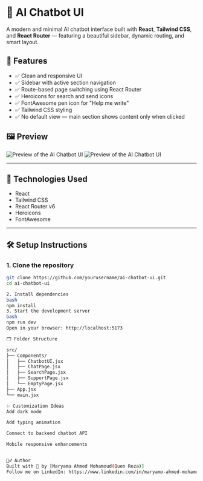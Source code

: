 # 💬 AI Chatbot UI

A modern and minimal AI chatbot interface built with **React**, **Tailwind CSS**, and **React Router** — featuring a beautiful sidebar, dynamic routing, and smart layout.

## 🚀 Features

- ✅ Clean and responsive UI
- ✅ Sidebar with active section navigation
- ✅ Route-based page switching using React Router
- ✅ Heroicons for search and send icons
- ✅ FontAwesome pen icon for "Help me write"
- ✅ Tailwind CSS styling
- ✅ No default view — main section shows content only when clicked

## 🖼️ Preview

![Preview of the AI Chatbot UI](./preview.png)
![Preview of the AI Chatbot UI](./preview.png)

---

## 🧱 Technologies Used

- React
- Tailwind CSS
- React Router v6
- Heroicons
- FontAwesome

---

## 🛠️ Setup Instructions

### 1. Clone the repository
```bash
git clone https://github.com/yourusername/ai-chatbot-ui.git
cd ai-chatbot-ui

2. Install dependencies
bash
npm install
3. Start the development server
bash
npm run dev
Open in your browser: http://localhost:5173

🗂️ Folder Structure

src/
├── Components/
│   ├── ChatbotUI.jsx
│   ├── ChatPage.jsx
│   ├── SearchPage.jsx
│   ├── SupportPage.jsx
│   └── EmptyPage.jsx
├── App.jsx
└── main.jsx

✨ Customization Ideas
Add dark mode

Add typing animation

Connect to backend chatbot API

Mobile responsive enhancements


🙋‍♂️ Author
Built with 💚 by [Maryama Ahmed Mohamoud(Quen Reza)]
Follow me on LinkedIn: https://www.linkedin.com/in/maryamo-ahmed-mohamoud | Facebook: https://www.facebook.com/maryamiina.ruunahmed

